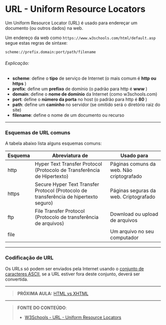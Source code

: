 # URL - Uniform Resource Locators

Um Uniform Resource Locator (URL) é usado para endereçar um documento (ou outros dados) na web.

Um endereço da web como `https://www.w3schools.com/html/default.asp` segue estas regras de sintaxe:

``` 
scheme://prefix.domain:port/path/filename
```

###### Explicação:

- **scheme**: define o **tipo** de serviço de Internet (o mais comum é **http ou https** )
- **prefix**: define um **prefixo** de domínio (o padrão para http é **www** )
- **domain**: define o **nome de domínio** da Internet (como w3schools.com)
- **port**: define o **número da porta** no host (o padrão para http é **80** )
- **path**: define um **caminho** no servidor (se omitido será o diretório raiz do site)
- **filename**: define o nome de um documento ou recurso

---

### Esquemas de URL comuns

A tabela abaixo lista alguns esquemas comuns:

| Esquema | Abreviatura de                                               | Usado para                               |
| ------- | ------------------------------------------------------------ | ---------------------------------------- |
| http    | Hyper Text Transfer Protocol (Protocolo de Transferência de Hipertexto) | Páginas comuns da web. Não criptografado |
| https   | Secure Hyper Text Transfer Protocol (Protocolo de transferência de hipertexto seguro) | Páginas seguras da web. Criptografado    |
| ftp     | File Transfer Protocol (Protocolo de transferência de arquivos) | Download ou upload de arquivos           |
| file    |                                                              | Um arquivo no seu computador             |

---

### Codificação de URL

Os URLs só podem ser enviados pela Internet usando o [conjunto de caracteres ASCII](https://www.w3schools.com/charsets/ref_html_ascii.asp), se a URL estiver fora deste conjunto, deverá ser convertida.

---

> **PRÓXIMA AULA:** [HTML vs XHTML](../2.21-html-vs-xhtml)

***


> **FONTE DO CONTEÚDO**:
>
> - [W3Schools - URL - Uniform Resource Locators](https://www.w3schools.com/html/html_urlencode.asp)

